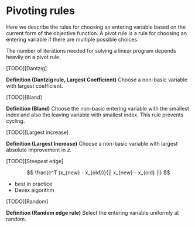 # Pivoting rules

Here we describe the rules for choosing an entering variable based on the current form of the objective function. A pivot rule is a rule for choosing an entering variable if there are multiple possible choices.

The number of iterations needed for solving a linear program depends heavily on a pivot rule.

[TODO][Dantzig]

**Definition (Dantzig rule, Largest Coefficient)**
Choose a non-basic variable with largest coefficient.

[TODO][Bland]

**Definition (Bland)**
Choose the non-basic entering variable with the smallest index and also the leaving variable with smallest index. This rule prevents cycling.

[TODO][Largest increase]

**Definition (Largest Increase)**
Choose a non-basic variable with largest absolute improvement in $z$.

[TODO][Steepest edge]

$$
\frac{c^T (x_{new} - x_{old})}{|| x_{new} - x_{old} ||}
$$

- best in practice
- Devex algorithm

[TODO][Random]

**Definition (Random edge rule)**
Select the entering variable uniformly at random.